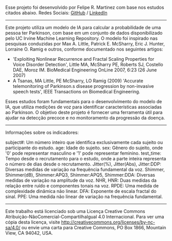 
Esse projeto foi desenvolvido por Felipe R. Martinez com base nos estudos citados abaixo. Redes Sociais: [GitHub](https://github.com/MartinezFelipe14) / [LinkedIn](https://www.linkedin.com/in/felipe-martinez-957762293)

------------------------------------------------------------------------------------------------------------------------

Este projeto utiliza um modelo de IA para calcular a probabilidade de uma pessoa ter Parkinson, com base em um conjunto de dados disponibilizado pelo UC Irvine Machine Learning Repository. O modelo foi inspirado nas pesquisas conduzidas por Max A. Little, Patrick E. McSharry, Eric J. Hunter, Lorraine O. Ramig e outros, conforme documentado nos seguintes artigos:

- 'Exploiting Nonlinear Recurrence and Fractal Scaling Properties for Voice Disorder Detection', Little MA, McSharry PE, Roberts SJ, Costello DAE, Moroz IM. BioMedical Engineering OnLine 2007, 6:23 (26 June 2007)
- A Tsanas, MA Little, PE McSharry, LO Ramig (2009) 'Accurate telemonitoring of Parkinson.s disease progression by non-invasive speech tests', IEEE Transactions on Biomedical Engineering.

Esses estudos foram fundamentais para o desenvolvimento do modelo de IA, que utiliza medições de voz para identificar características associadas ao Parkinson. O objetivo deste projeto é fornecer uma ferramenta útil para ajudar na detecção precoce e no monitoramento da progressão da doença.

------------------------------------------------------------------------------------------------------------------------
Informações sobre os indicadores:

subject#: Um número inteiro que identifica exclusivamente cada sujeito ou participante do estudo.
age: Idade do sujeito.
sex: Gênero do sujeito, onde '0' pode representar masculino e '1' pode representar feminino.
test_time: Tempo desde o recrutamento para o estudo, onde a parte inteira representa o número de dias desde o recrutamento.
Jitter(%), Jitter(Abs), Jitter:DDP: Diversas medidas de variação na frequência fundamental da voz.
Shimmer, Shimmer(dB), Shimmer:APQ3, Shimmer:APQ5, Shimmer:DDA: Diversas medidas de variação na amplitude da voz.
NHR, HNR: Duas medidas da relação entre ruído e componentes tonais na voz.
RPDE: Uma medida de complexidade dinâmica não linear.
DFA: Exponente de escala fractal do sinal.
PPE: Uma medida não linear de variação na frequência fundamental.

------------------------------------------------------------------------------------------------------------------------

Este trabalho está licenciado sob uma Licença Creative Commons Atribuição-NãoComercial-CompartilhaIgual 4.0 Internacional. Para ver uma cópia desta licença, visite http://creativecommons.org/licenses/by-nc-sa/4.0/ ou envie uma carta para Creative Commons, PO Box 1866, Mountain View, CA 94042, USA.
